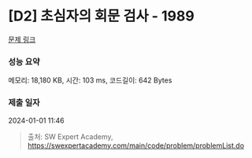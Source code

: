 # [D2] 초심자의 회문 검사 - 1989 

[문제 링크](https://swexpertacademy.com/main/code/problem/problemDetail.do?contestProbId=AV5PyTLqAf4DFAUq) 

### 성능 요약

메모리: 18,180 KB, 시간: 103 ms, 코드길이: 642 Bytes

### 제출 일자

2024-01-01 11:46



> 출처: SW Expert Academy, https://swexpertacademy.com/main/code/problem/problemList.do